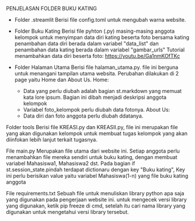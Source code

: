 PENJELASAN FOLDER BUKU KATING

- Folder .streamlit 
Berisi file config.toml untuk mengubah warna website.

- Folder Buku Kating
Berisi file pyhton (.py) masing-masing anggota kelompok untuk menyimpan data diri kating beserta foto bersama kating
penambahan data diri berada dalam variabel "data_list" dan penambahan data kating berada dalam variabel "gambar_urls"
Tutorial menambahkan data diri beserta foto: https://youtu.be/Ga1nmKOfTKc

- Folder Halaman Utama
Berisi file halaman_utama.py. file ini berguna untuk menangani tampilan utama websita. Perubahan dilakukan di 2 page yaitu Home dan About Us.
Home:
  - Data yang perlu diubah adalah bagian st.markdown yang memuat kata lore ipsum. Bagian ini dibah menjadi deskripsi anggota kelompok
  - Variabel foto_kelompok perlu diubah data fotonya.
About Us:
  - Data diri dan foto anggota perlu diubah ddatanya.

Folder tools
Berisi file KREASI.py dan KREASII.py, file ini merupakan file yang akan digunakan kelompok untuk membuat tugas kelompok 
yang akan diinfokan lebih lanjut terkait tugasnya.

File main.py
Merupakan file utama dari website ini. Setiap anggota perlu menambahkan file mereka sendiri untuk buku kating, 
dengan membuat variabel Mahasiswa1, Mahasiswa2 dst.
Pada bagian if st.session_state.pindah terdapat dictionaru dengan key "Buku kating", Key ini perlu berisikan value yaitu variabel Mahasiswa(1-n) yang 
file buku kating anggota

File requirements.txt
Sebuah file untuk menuliskan library python apa saja yang digunakan pada pengerjaan website ini.
untuk mengecek versi library yang digunakan, 
ketik pip freeze di cmd, setelah itu cari nama library yang digunakan untuk mengetahui versi library tersebut.
